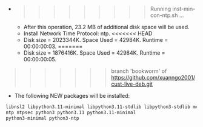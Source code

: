 * >>>>>>>>> Running inst-min-con-ntp.sh ...
  * After this operation, 23.2 MB of additional disk space will be used.
  * Install Network Time Protocol: ntp.
<<<<<<< HEAD
  * Disk size = 2023344K. Space Used = 42984K. Runtime = 00:00:00:03.
=======
  * Disk size = 1876416K. Space Used = 42984K. Runtime = 00:00:00:05.
>>>>>>> branch 'bookworm' of https://github.com/xuanngo2001/cust-live-deb.git
  * The following NEW packages will be installed:
  ```bash
libnsl2 libpython3.11-minimal libpython3.11-stdlib libpython3-stdlib media-types
ntp ntpsec python3 python3.11 python3.11-minimal
python3-minimal python3-ntp
  ```
